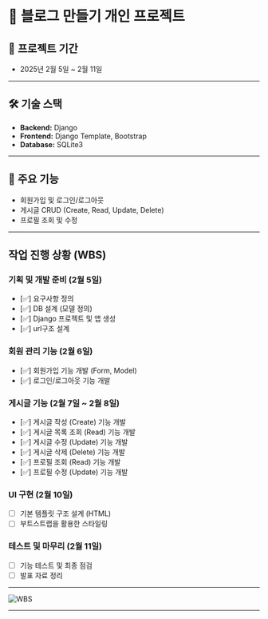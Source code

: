 # 📝 블로그 만들기 개인 프로젝트

## 📅 프로젝트 기간
- 2025년 2월 5일 ~ 2월 11일

---

## 🛠️ 기술 스택
- **Backend:** Django
- **Frontend:** Django Template, Bootstrap
- **Database:** SQLite3

---

## 🎯 주요 기능
- 회원가입 및 로그인/로그아웃
- 게시글 CRUD (Create, Read, Update, Delete)
- 프로필 조회 및 수정

---

## 작업 진행 상황 (WBS)

### 기획 및 개발 준비 (2월 5일)
- [✅] 요구사항 정의
- [✅] DB 설계 (모델 정의)
- [✅] Django 프로젝트 및 앱 생성
- [✅] url구조 설계

### 회원 관리 기능 (2월 6일)
- [✅] 회원가입 기능 개발 (Form, Model)
- [✅] 로그인/로그아웃 기능 개발

### 게시글 기능 (2월 7일 ~ 2월 8일)
- [✅] 게시글 작성 (Create) 기능 개발
- [✅] 게시글 목록 조회 (Read) 기능 개발
- [✅] 게시글 수정 (Update) 기능 개발
- [✅] 게시글 삭제 (Delete) 기능 개발
- [✅] 프로필 조회 (Read) 기능 개발
- [✅] 프로필 수정 (Update) 기능 개발

### UI 구현 (2월 10일)
- [ ] 기본 템플릿 구조 설계 (HTML)
- [ ] 부트스트랩을 활용한 스타일링

### 테스트 및 마무리 (2월 11일)
- [ ] 기능 테스트 및 최종 점검
- [ ] 발표 자료 정리

---

![WBS](https://github.com/user-attachments/assets/efc1a78c-6080-4fb1-979d-479e398bbde6)

---






